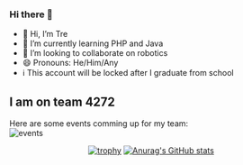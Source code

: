 ### Hi there 👋
- 👋 Hi, I’m Tre
- 🌱 I’m currently learning PHP and Java
- 💞️ I’m looking to collaborate on robotics
- 😄 Pronouns: He/Him/Any
- ℹ️ This account will be locked after I graduate from school

## I am on team 4272
Here are some events comming up for my team: <br>
![events](https://thebluealliance-embed.herokuapp.com/?font=Arial&num=4272&color=808080&github=true)

<div align="center">
  
[![trophy](https://github-profile-trophy.vercel.app/?username=TreSchool&theme=onedark)](https://github.com/ryo-ma/github-profile-trophy)
  [![Anurag's GitHub stats](https://github-readme-stats.vercel.app/api?username=TreSchool&show_icons=true&theme=dark)](https://github.com/anuraghazra/github-readme-stats)

</div>

<!---
- 📫 How to reach me: [Discord](https://www.discord.com/users/267139558125076480)
- 👀 I’m interested in ...
--->
